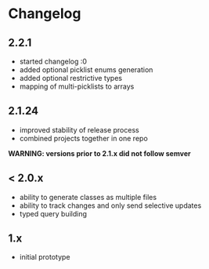 # Changelog

## 2.2.1

- started changelog :0
- added optional picklist enums generation
- added optional restrictive types
- mapping of multi-picklists to arrays

## 2.1.24

- improved stability of release process
- combined projects together in one repo

**WARNING: versions prior to 2.1.x did not follow semver**

## < 2.0.x

- ability to generate classes as multiple files
- ability to track changes and only send selective updates
- typed query building

## 1.x

- initial prototype
